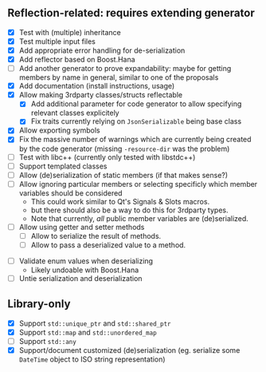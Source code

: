 ## Reflection-related: requires extending generator
- [x] Test with (multiple) inheritance
- [x] Test multiple input files
- [x] Add appropriate error handling for de-serialization
- [x] Add reflector based on Boost.Hana
- [ ] Add another generator to prove expandability: maybe for getting members by name in general, similar to one of the proposals
- [x] Add documentation (install instructions, usage)
- [x] Allow making 3rdparty classes/structs reflectable
    - [x] Add additional parameter for code generator to allow specifying relevant classes
          explicitely
    - [x] Fix traits currently relying on `JsonSerializable` being base class
- [x] Allow exporting symbols
- [x] Fix the massive number of warnings which are currently being created by the code generator (missing `-resource-dir` was the problem)
- [ ] Test with libc++ (currently only tested with libstdc++)
- [ ] Support templated classes
- [ ] Allow (de)serialization of static members (if that makes sense?)
- [ ] Allow ignoring particular members or selecting specificly which member variables should be considered
    * This could work similar to Qt's Signals & Slots macros.
    * but there should also be a way to do this for 3rdparty types.
    * Note that currently, *all* public member variables are (de)serialized.
- [ ] Allow using getter and setter methods
    * [ ] Allow to serialize the result of methods.
    * [ ] Allow to pass a deserialized value to a method.
* [ ] Validate enum values when deserializing
    * Likely undoable with Boost.Hana
* [ ] Untie serialization and deserialization

## Library-only
- [x] Support `std::unique_ptr` and `std::shared_ptr`
- [x] Support `std::map` and `std::unordered_map`
- [ ] Support `std::any`
- [x] Support/document customized (de)serialization (eg. serialize some `DateTime` object to ISO string representation)
